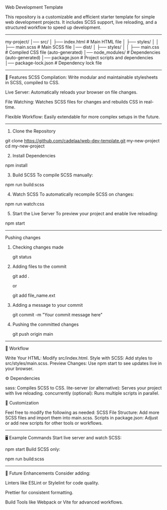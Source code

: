 Web Development Template

This repository is a customizable and efficient starter template for simple web development projects. It includes SCSS support, live reloading, and a structured workflow to speed up development.


---


my-project/
│── src/
│   ├── index.html        # Main HTML file
│   ├── styles/
│   │   ├── main.scss     # Main SCSS file
│── dist/
│   ├── styles/
│   │   ├── main.css      # Compiled CSS file (auto-generated)
│── node_modules/         # Dependencies (auto-generated)
│── package.json          # Project scripts and dependencies
│── package-lock.json     # Dependency lock file


---


🚀 Features
SCSS Compilation: Write modular and maintainable stylesheets in SCSS, compiled to CSS.

Live Server: Automatically reloads your browser on file changes.

File Watching: Watches SCSS files for changes and rebuilds CSS in real-time.

Flexible Workflow: Easily extendable for more complex setups in the future.


---


1. Clone the Repository

git clone https://github.com/cadelaa/web-dev-template.git my-new-project
cd my-new-project


2. Install Dependencies

npm install


3. Build SCSS
To compile SCSS manually:

npm run build:scss


4. Watch SCSS
To automatically recompile SCSS on changes:

npm run watch:css


5. Start the Live Server
To preview your project and enable live reloading:

npm start


---


Pushing changes

1. Checking changes made
   
   git status


2. Adding files to the commit

   git add .

   or 

   git add file_name.ext


3. Adding a message to your commit

   git commit -m "Your commit message here"


4. Pushing the committed changes

   git push origin main


---

🌟 Workflow

Write Your HTML: Modify src/index.html.
Style with SCSS: Add styles to src/styles/main.scss.
Preview Changes: Use npm start to see updates live in your browser.

⚙️ Dependencies

sass: Compiles SCSS to CSS.
lite-server (or alternative): Serves your project with live reloading.
concurrently (optional): Runs multiple scripts in parallel.

📝 Customization

Feel free to modify the following as needed:
SCSS File Structure: Add more SCSS files and import them into main.scss.
Scripts in package.json: Adjust or add new scripts for other tools or workflows.


---


🖥️ Example Commands
Start live server and watch SCSS:

npm start
Build SCSS only:

npm run build:scss


---


📖 Future Enhancements
Consider adding:

Linters like ESLint or Stylelint for code quality.

Prettier for consistent formatting.

Build Tools like Webpack or Vite for advanced workflows.
